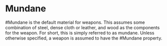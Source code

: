 # Mundane
#Mundane is the default material for weapons. This assumes some combination of steel, dense cloth or leather, and wood as the components for the weapon. For short, this is simply referred to as mundane. Unless otherwise specified, a weapon is assumed to have the #Mundane property.